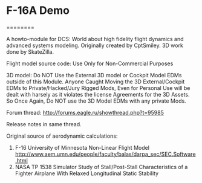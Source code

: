 # F-16A Demo
========

A howto-module for DCS: World about high fidelity flight dynamics and advanced systems modeling. 
Originally created by CptSmiley. 3D work done by SkateZilla.

Flight model source code:
Use Only for Non-Commercial Purposes

3D model:
Do NOT Use the External 3D model or Cockpit Model EDMs outside of this Module.
Anyone Caught Moving the 3D External/Cockpit EDMs to Private/Hacked/Jury Rigged Mods, 
Even for Personal Use will be dealt with harsely as it violates the license Agreements for the 3D Assets.
So Once Again, Do NOT use the 3D Model EDMs with any private Mods.


Forum thread: http://forums.eagle.ru/showthread.php?t=95985

Release notes in same thread.

Original source of aerodynamic calculations:
1) F-16 University of Minnesota Non-Linear Flight Model
    http://www.aem.umn.edu/people/faculty/balas/darpa_sec/SEC.Software.html
2) NASA TP 1538 Simulator Study of Stall/Post-Stall Characteristics of a 
    Fighter Airplane With Relaxed Longitudinal Static Stability


